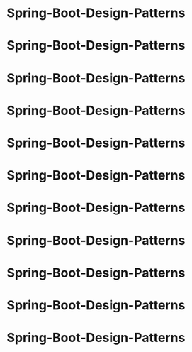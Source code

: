 # Spring-Boot-Design-Patterns
# Spring-Boot-Design-Patterns
# Spring-Boot-Design-Patterns
# Spring-Boot-Design-Patterns
# Spring-Boot-Design-Patterns
# Spring-Boot-Design-Patterns
# Spring-Boot-Design-Patterns
# Spring-Boot-Design-Patterns
# Spring-Boot-Design-Patterns
# Spring-Boot-Design-Patterns
# Spring-Boot-Design-Patterns
